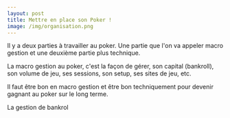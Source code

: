 ```yaml
---
layout: post
title: Mettre en place son Poker !
image: /img/organisation.png
---
```

Il y a deux parties à travailler au poker. Une partie que l'on va appeler macro gestion et  une deuxième partie plus technique.

La macro gestion au poker, c'est la façon de gérer, son capital (bankroll), son volume de jeu, ses sessions, son setup, ses sites de jeu, etc.

Il faut être bon en macro gestion et être bon techniquement pour devenir gagnant au poker sur le long terme.

La gestion de bankrol

<!--stackedit_data:
eyJoaXN0b3J5IjpbNDkxNDg3NTU3LC0yOTIwNTg4MTBdfQ==
-->